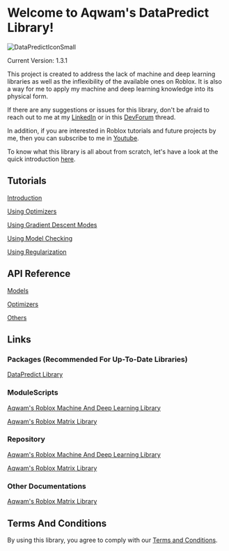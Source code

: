 # Welcome to Aqwam's DataPredict Library!

![DataPredictIconSmall](https://user-images.githubusercontent.com/67371914/223632639-dea075fe-9dce-430c-af82-2fb0fbeb43d3.png)

Current Version: 1.3.1

This project is created to address the lack of machine and deep learning libraries as well as the inflexibility of the available ones on Roblox. It is also a way for me to apply my machine and deep learning knowledge into its physical form.

If there are any suggestions or issues for this library, don't be afraid to reach out to me at my [LinkedIn](https://www.linkedin.com/in/aqwam-harish-aiman/) or in this [DevForum](https://devforum.roblox.com/t/beta-mdll-machine-and-deep-learning-library-includes-optimizers-retrainable-models-and-more/2196446?u=myoriginsworkshop) thread.

In addition, if you are interested in Roblox tutorials and future projects by me, then you can subscribe to me in [Youtube](https://www.youtube.com/channel/UCUrwoxv5dufEmbGsxyEUPZw).

To know what this library is all about from scratch, let's have a look at the quick introduction [here](QuickIntroduction.md).

## Tutorials

[Introduction](Overview/Introduction.md)

[Using Optimizers](Overview/UsingOptimizers.md)

[Using Gradient Descent Modes](Overview/UsingGradientDescentModes.md)

[Using Model Checking](Overview/UsingModelChecking.md)

[Using Regularization](Overview/UsingRegularization.md)

## API Reference

[Models](API/Models.md)

[Optimizers](API/Optimizers.md)

[Others](API/Others.md)

## Links

### Packages (Recommended For Up-To-Date Libraries)

[DataPredict Library](https://www.roblox.com/library/12727977273/DataPredict-Library)

### ModuleScripts

[Aqwam's Roblox Machine And Deep Learning Library](https://create.roblox.com/marketplace/asset/12591886004/Aqwams-Roblox-Machine-And-Deep-Learning-Library)

[Aqwam's Roblox Matrix Library](https://www.roblox.com/library/12256162800/Aqwams-Roblox-Matrix-Library)

### Repository

[Aqwam's Roblox Machine And Deep Learning Library](https://github.com/AqwamCreates/Aqwam-Roblox-Machine-And-Deep-Learning-Library)

[Aqwam's Roblox Matrix Library](https://github.com/AqwamCreates/Aqwam-Roblox-Matrix-Library)

### Other Documentations

[Aqwam's Roblox Matrix Library](https://robloxmatrixl.substack.com/p/directory)

## Terms And Conditions

By using this library, you agree to comply with our [Terms and Conditions](TermsAndConditions.md).
